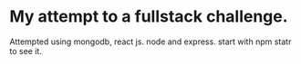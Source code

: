 # My attempt to a fullstack challenge.
 Attempted using mongodb, react js. node and express.
 start with npm statr to see it.
